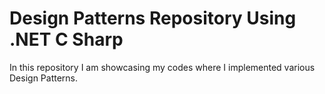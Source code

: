 # Design Patterns Repository Using .NET C Sharp
In this repository I am showcasing my codes where I implemented various Design Patterns. 

